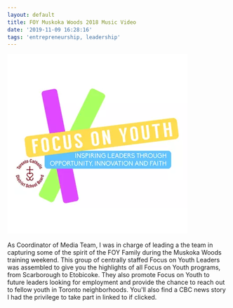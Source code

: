 ```yaml
---
layout: default
title: FOY Muskoka Woods 2018 Music Video
date: '2019-11-09 16:28:16'
tags: 'entrepreneurship, leadership'
---
```

![Focus On Youth](/images/uploads/twitter-logo.webp "Focus On Youth")

As Coordinator of Media Team, I was in charge of leading a the team in capturing some of the spirit of the FOY Family during the Muskoka Woods training weekend. This group of centrally staffed Focus on Youth Leaders was assembled to give you the highlights of all Focus on Youth programs, from Scarborough to Etobicoke. They also promote Focus on Youth to future leaders looking for employment and provide the chance to reach out to fellow youth in Toronto neighborhoods. You'll also find a CBC news story I had the privilege to take part in linked to if clicked.
